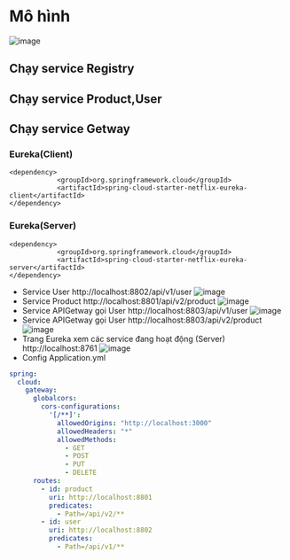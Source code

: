 # Mô hình 
![image](https://github.com/chicuongdev2002/SpringCloud_EurekaNetflix/assets/124854803/c3b7d903-4424-43ff-9488-2d6c7a04c437)
## Chạy service Registry 
## Chạy service Product,User
## Chạy service Getway
### Eureka(Client)
```maven
<dependency>
			<groupId>org.springframework.cloud</groupId>
			<artifactId>spring-cloud-starter-netflix-eureka-client</artifactId>
</dependency>
```
### Eureka(Server)
```maven
<dependency>
			<groupId>org.springframework.cloud</groupId>
			<artifactId>spring-cloud-starter-netflix-eureka-server</artifactId>
</dependency>
```
- Service User
http://localhost:8802/api/v1/user
![image](https://github.com/chicuongdev2002/SpringCloud_EurekaNetflix/assets/124854803/600a90ba-6246-42c8-8735-81bee2342c4b)
- Service Product
http://localhost:8801/api/v2/product
![image](https://github.com/chicuongdev2002/SpringCloud_EurekaNetflix/assets/124854803/5b59ceaa-ab2c-4294-9606-aa68ba716476)
- Service APIGetway gọi User
http://localhost:8803/api/v1/user
![image](https://github.com/chicuongdev2002/SpringCloud_EurekaNetflix/assets/124854803/bf5a6ce2-3aeb-4ede-8dcc-b819f2dc2985)
- Service APIGetway gọi User
http://localhost:8803/api/v2/product
![image](https://github.com/chicuongdev2002/SpringCloud_EurekaNetflix/assets/124854803/36d1ba08-54aa-4044-b73d-23e445622e1c)
- Trang Eureka xem các service đang hoạt động (Server)
http://localhost:8761
![image](https://github.com/chicuongdev2002/SpringCloud_EurekaNetflix/assets/124854803/30e9b5cf-497d-4217-86af-67aaa395cf4b)
- Config Application.yml
```yml
spring:
  cloud:
    gateway:
      globalcors:
        cors-configurations:
          '[/**]':
            allowedOrigins: "http://localhost:3000"
            allowedHeaders: "*"
            allowedMethods:
              - GET
              - POST
              - PUT
              - DELETE
      routes:
        - id: product
          uri: http://localhost:8801
          predicates:
            - Path=/api/v2/**
        - id: user
          uri: http://localhost:8802
          predicates:
            - Path=/api/v1/**
```





